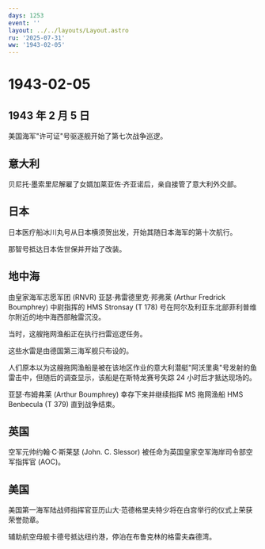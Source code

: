 ```yaml
---
days: 1253
event: ''
layout: ../../layouts/Layout.astro
ru: '2025-07-31'
ww: '1943-02-05'
---
```


# 1943-02-05

## 1943 年 2 月 5 日

美国海军"许可证"号驱逐舰开始了第七次战争巡逻。

## 意大利

贝尼托·墨索里尼解雇了女婿加莱亚佐·齐亚诺后，亲自接管了意大利外交部。

## 日本

日本医疗船冰川丸号从日本横须贺出发，开始其随日本海军的第十次航行。

那智号抵达日本佐世保并开始了改装。

## 地中海

由皇家海军志愿军团 (RNVR) 亚瑟·弗雷德里克·邦弗莱 (Arthur Fredrick
Boumphrey) 中尉指挥的 HMS Stronsay (T 178)
号在阿尔及利亚东北部菲利普维尔附近的地中海西部触雷沉没。

当时，这艘拖网渔船正在执行扫雷巡逻任务。

这些水雷是由德国第三海军舰只布设的。

人们原本以为这艘拖网渔船是被在该地区作业的意大利潜艇"阿沃里奥"号发射的鱼雷击中，但随后的调查显示，该船是在斯特龙赛号失踪
24 小时后才抵达现场的。

亚瑟·布姆弗莱 (Arthur Boumphrey) 幸存下来并继续指挥 MS 拖网渔船 HMS
Benbecula (T 379) 直到战争结束。

## 英国

空军元帅约翰·C·斯莱瑟 (John. C. Slessor)
被任命为英国皇家空军海岸司令部空军指挥官 (AOC)。

## 美国

美国第一海军陆战师指挥官亚历山大·范德格里夫特少将在白宫举行的仪式上荣获荣誉勋章。

辅助航空母舰卡德号抵达纽约港，停泊在布鲁克林的格雷夫森德湾。